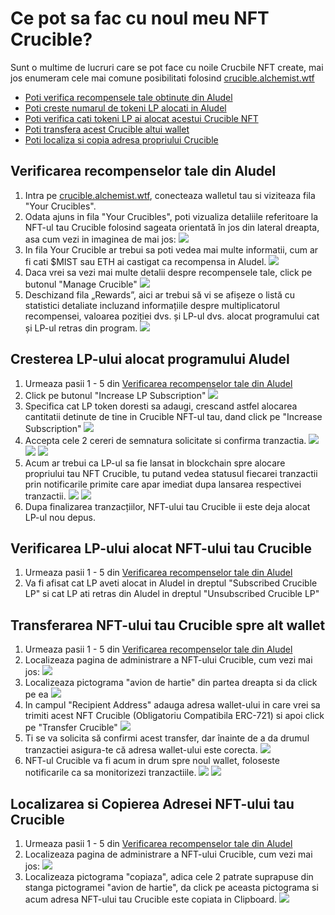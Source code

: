 # Ce pot sa fac cu noul meu NFT Crucible?

Sunt o multime de lucruri care se pot face cu noile Crucbile NFT create, mai jos enumeram cele mai comune posibilitati folosind [crucible.alchemist.wtf](./)

* [Poti verifica recompensele tale obtinute din Aludel](what-can-i-do-with-my-new-crucible.md#checking-your-rewards)
* [Poti creste numarul de tokeni LP alocati in Aludel](what-can-i-do-with-my-new-crucible.md#increasing-your-lp-subscription)
* [Poti verifica cati tokeni LP ai alocat acestui Crucible NFT ](what-can-i-do-with-my-new-crucible.md#checking-how-much-lp-youve-subscribed-to-your-crucible)
* [Poti transfera acest Crucible altui wallet](what-can-i-do-with-my-new-crucible.md#transferring-your-crucible-to-another-wallet)
* [Poti localiza si copia adresa propriului Crucible](what-can-i-do-with-my-new-crucible.md#locating-and-copying-your-crucible-address)

## Verificarea recompenselor tale din Aludel

1. Intra pe [crucible.alchemist.wtf](https://crucible.alchemist.wtf/), conecteaza walletul tau si viziteaza fila "Your Crucibles".
2. Odata ajuns in fila "Your Crucibles", poti vizualiza detaliile referitoare la NFT-ul tau Crucible folosind sageata orientată în jos din lateral dreapta, asa cum vezi in imaginea de mai jos: ![](../../.gitbook/assets/screenshot-2021-05-07-at-12.50.58.png) 
3. In fila Your Crucible ar trebui sa poti vedea mai multe informatii, cum ar fi cati $MIST sau ETH ai castigat ca recompensa in Aludel.  ![](../../.gitbook/assets/screenshot-2021-05-07-at-12.50.42.png) 
4. Daca vrei sa vezi mai multe detalii despre recompensele tale, click pe butonul "Manage Crucible"  ![](../../.gitbook/assets/screenshot-2021-05-07-at-12.51.04.png) 
5. Deschizand fila „Rewards”, aici ar trebui să vi se afișeze o listă cu statistici detaliate incluzand informațiile despre multiplicatorul recompensei, valoarea poziției dvs. și LP-ul dvs. alocat programului cat și LP-ul retras din program.  ![](../../.gitbook/assets/screenshot-2021-05-07-at-12.51.22.png) 

## Cresterea LP-ului alocat programului Aludel

1. Urmeaza pasii 1 - 5 din [Verificarea recompenselor tale din Aludel](what-can-i-do-with-my-new-crucible.md#checking-your-rewards)
2. Click pe butonul "Increase LP Subscription"  ![](../../.gitbook/assets/screenshot-2021-05-07-at-12.51.36.png)
3. Specifica cat LP token doresti sa adaugi, crescand astfel alocarea cantitatii detinute de tine in Crucible NFT-ul tau, dand click pe "Increase Subscription"  ![](../../.gitbook/assets/screenshot-2021-05-07-at-12.51.48.png) 
4. Accepta cele 2 cereri de semnatura solicitate si confirma tranzactia. ![](../../.gitbook/assets/screenshot-2021-05-07-at-12.51.59.png)![](../../.gitbook/assets/screenshot-2021-05-07-at-12.52.17.png) ![](../../.gitbook/assets/screenshot-2021-05-07-at-12.52.27.png) 
5. Acum ar trebui ca LP-ul sa fie lansat in blockchain spre alocare propriului tau NFT Crucible, tu putand vedea statusul fiecarei tranzactii prin notificarile primite care apar imediat dupa lansarea respectivei tranzactii.  ![](../../.gitbook/assets/screenshot-2021-05-07-at-13.12.02.png) ![](../../.gitbook/assets/screenshot-2021-05-07-at-13.24.50.png) 
6. Dupa finalizarea tranzacțiilor, NFT-ului tau Crucible ii este deja alocat LP-ul nou depus. 

## Verificarea LP-ului alocat NFT-ului tau Crucible 

1. Urmeaza pasii 1 - 5 din [Verificarea recompenselor tale din Aludel](what-can-i-do-with-my-new-crucible.md#checking-your-rewards)
2. Va fi afisat cat LP aveti alocat in Aludel in dreptul "Subscribed Crucible LP" si cat LP ati retras din Aludel in dreptul "Unsubscribed Crucible LP"

## Transferarea NFT-ului tau Crucible spre alt wallet

1. Urmeaza pasii 1 - 5 din [Verificarea recompenselor tale din Aludel](what-can-i-do-with-my-new-crucible.md#checking-your-rewards)
2. Localizeaza pagina de administrare a NFT-ului Crucible, cum vezi mai jos: ![](../../.gitbook/assets/screenshot-2021-05-07-at-12.55.42.png)
3. Localizeaza pictograma "avion de hartie" din partea dreapta si da click pe ea ![](../../.gitbook/assets/screenshot-2021-05-07-at-12.55.44.png) 
4. In campul "Recipient Address" adauga adresa wallet-ului in care vrei sa trimiti acest NFT Crucible \(Obligatoriu Compatibila ERC-721\) si apoi click pe "Transfer Crucible" ![](../../.gitbook/assets/screenshot-2021-05-07-at-12.56.17.png) 
5. Ti se va solicita să confirmi acest transfer, dar înainte de a da drumul tranzactiei asigura-te că adresa wallet-ului este corecta.  ![](../../.gitbook/assets/screenshot-2021-05-07-at-12.56.27.png) 
6. NFT-ul Crucible va fi acum in drum spre noul wallet, foloseste notificarile ca sa monitorizezi tranzactiile.   ![](../../.gitbook/assets/screenshot-2021-05-07-at-13.12.05.png) ![](../../.gitbook/assets/screenshot-2021-05-07-at-13.12.02.png) 

## Localizarea si Copierea Adresei NFT-ului tau Crucible

1. Urmeaza pasii 1 - 5 din [Verificarea recompenselor tale din Aludel](what-can-i-do-with-my-new-crucible.md#checking-your-rewards)
2. Localizeaza pagina de administrare a NFT-ului Crucible, cum vezi mai jos: ![](../../.gitbook/assets/screenshot-2021-05-07-at-12.55.42.png)
3. Localizeaza pictograma "copiaza", adica cele 2 patrate suprapuse din stanga pictogramei "avion de hartie", da click pe aceasta pictograma si acum adresa NFT-ului tau Crucible este copiata in Clipboard. ![](../../.gitbook/assets/screenshot-2021-05-07-at-12.55.48.png)

#### 

